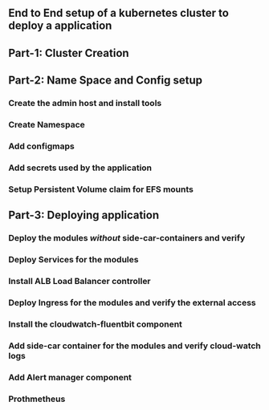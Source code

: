 ## End to End setup of a kubernetes cluster to deploy a application

## Part-1: Cluster Creation


## Part-2: Name Space and Config setup

### Create the admin host and install tools 

### Create Namespace

### Add configmaps

### Add secrets used by the application

### Setup Persistent Volume claim for EFS mounts

## Part-3: Deploying application

### Deploy the modules *without* side-car-containers and verify 
 
### Deploy Services for the modules

### Install ALB Load Balancer controller

### Deploy Ingress for the modules and verify the external access

### Install the cloudwatch-fluentbit component

### Add side-car container for the modules and verify cloud-watch logs

### Add Alert manager component

### Prothmetheus 